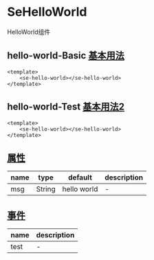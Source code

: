 # SeHelloWorld

HelloWorld组件

## hello-world-Basic [基本用法](#基本用法)

```vue
<template>
    <se-hello-world></se-hello-world>
</template>

```

## hello-world-Test [基本用法2](#基本用法2)

```vue
<template>
    <se-hello-world></se-hello-world>
</template>

```

## [属性](#属性)

| name | type | default | description |
|---|---|---|---|
| msg | String | hello world | - |

## [事件](#事件)

| name | description |
|---|---|
| test | - |
